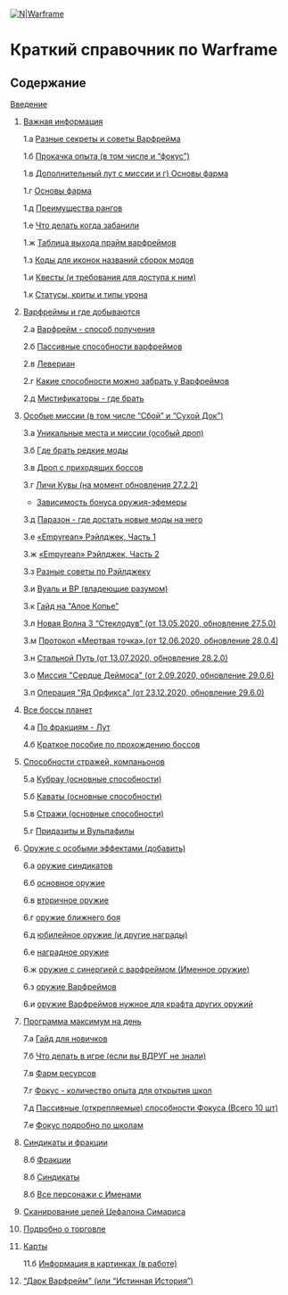 [![N|Warframe](http://n9e5v4d8.ssl.hwcdn.net/images/longlanding/logo.svg)](https://www.warframe.com/ru/signup?referrerId=515831f11a4d80bc69000028)

# Краткий справочник по Warframe

## Содержание

[Введение](index_1.md)

1. [Важная информация](01.md)

    1.а [Разные секреты и советы Варфрейма](01_a.md)

    1.б [Прокачка опыта (в том числе и “фокус”)](01_b.md)

    1.в [Дополнительный лут с миссии и  г) Основы фарма](01_cd.md)

    1.г [Основы фарма](01_cd.md)

    1.д [Преимущества рангов](01_e.md)

    1.е [Что делать когда забанили](01_f.md)

    1.ж [Таблица выхода прайм варфреймов](01_g.md)

    1.з [Коды для иконок названий сборок модов](01_h.md)

    1.и [Квесты (и требования для доступа к ним)](01_i.md)

    1.к [Статусы,  криты и типы урона](01_j.md)


2. [Варфреймы и где добываются](02.md)

    2.а [Варфрейм   - способ получения](02.md)

    2.б [Пассивные способности варфреймов](02_b.md)

    2.в [Левериан](02_c.md)
    
    2.г [Какие способности можно забрать у Варфреймов](02_c.md)

    2.д [Мистификаторы - где брать](02_d.md)

3. [Особые миссии (в том числе “Сбой” и “Сухой Док”)](03.md)

    3.а [Уникальные места и миссии (особый дроп)](03.md)

    3.б [Где брать редкие моды](03_b.md)

    3.в [Дроп с приходящих боссов](03_c.md)

    3.г [Личи Кувы (на момент обновления 27.2.2)](03_d.md)

    - [Зависимость бонуса оружия-эфемеры](03_d.md)

    3.д [Паразон - где достать новые моды на него](03_d.md)

    3.е [«Empyrean» Рэйлджек, Часть 1](03_f.md)

    3.ж [«Empyrean» Рэйлджек, Часть 2](03_f.md)

    3.з [Разные советы по Рэйлджеку](03_f.md)

    3.и [Вуаль и ВР (владеющие разумом)](03_f.md)

    3.к [Гайд на "Алое Копье"](03_f.md)

    3.л [Новая Волна 3 “Стеклодув” (от 13.05.2020, обновление 27.5.0)](03_g.md)

    3.м [Протокол «Мертвая точка».(от 12.06.2020, обновление 28.0.4)](03_g.md)

    3.н [Стальной Путь (от 13.07.2020, обновление 28.2.0)](03_g.md)
    
    3.о [Миссия "Сердце Деймоса" (от 2.09.2020, обновление 29.0.6)](03_g.md)

    3.п [Операция "Яд Орфикса" (от 23.12.2020, обновление 29.6.0)](03_g.md)


4. [Все боссы планет](04.md)

    4.а [По фракциям - Лут](04.md)

    4.б [Краткое пособие по прохождению боссов](04_b.md)


5. [Способности стражей, компаньонов](05.md)

    5.а [Кубрау (основные способности)](05.md)

    5.б [Каваты (основные способности)](05.md)

    5.в [Стражи (основные способности)](05.md)

    5.г [Придазиты и Вульпафилы](05.md) 

6. [Оружие с особыми эффектами (добавить)](06.md)

    6.а [оружие синдикатов](06.md)

    6.б [основное оружие](06.md)

    6.в [вторичное оружие](06.md)

    6.г [оружие ближнего боя](06.md)

    6.д [юбилейное оружие (и другие награды)](06.md)

    6.е [наградное оружие](06.md)

    6.ж [оружие с синергией с варфреймом (Именное оружие)](06.md)

    6.з [оружие Варфреймов](06.md)

    6.и [оружие Варфреймов нужное для крафта других оружий](06_i.md)


7. [Программа максимум на день](07.md)

    7.а [Гайд для новичков](07.md)

    7.б [Что делать в игре (если вы ВДРУГ не знали)](07.md)
    
    7.в [Фарм ресурсов](07.md)

    7.г [Фокус - количество опыта для открытия школ](07_d.md)

    7.д [Пассивные (открепляемые) способности Фокуса (Всего 10 шт)](07_d.md)

    7.е [Фокус подробно по школам](07_d.md)

   
8. [Синдикаты и фракции](08.md)

    8.б [Фракции](08.md)

    8.б [Синдикаты](08.md)

    8.б [Все персонажи с Именами](08_b.md)

9.  [Сканирование целей Цефалона Симариса](09.md)

10. [Подробно о торговле](10.md)

11. [Карты](11.md)
    
    11.б [Информация в картинках (в работе)](11_b.md) 

12. [“Дарк Варфрейм" (или “Истинная История”)](12.md)



